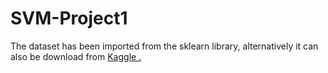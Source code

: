 # SVM-Project1

The dataset has been imported from the sklearn library, alternatively it can also be download from  [Kaggle .](https://www.kaggle.com/atulanandjha/lfwpeoples) 

